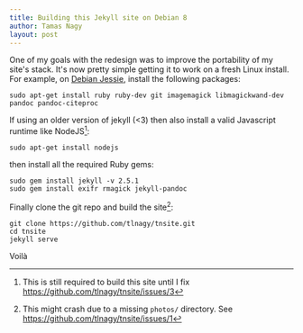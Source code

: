 ```yaml
---
title: Building this Jekyll site on Debian 8
author: Tamas Nagy
layout: post
---
```


One of my goals with the redesign was to improve the portability of my
site's stack. It's now pretty simple getting it to work on a fresh Linux
install. For example, on [Debian Jessie](https://debian.org), install the
following packages:

``` 
sudo apt-get install ruby ruby-dev git imagemagick libmagickwand-dev pandoc pandoc-citeproc
```

If using an older version of jekyll (<3) then also install a valid
Javascript runtime like NodeJS[^1]:

```
sudo apt-get install nodejs
```

then install all the required Ruby gems:

```
sudo gem install jekyll -v 2.5.1
sudo gem install exifr rmagick jekyll-pandoc
```

Finally clone the git repo and build the site[^2]:

```
git clone https://github.com/tlnagy/tnsite.git
cd tnsite
jekyll serve
```

Voilà

[^1]: This is still required to build this site until I fix
<https://github.com/tlnagy/tnsite/issues/3>

[^2]: This might crash due to a missing `photos/` directory. See
<https://github.com/tlnagy/tnsite/issues/1>
